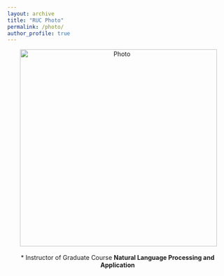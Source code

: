 ```yaml
---
layout: archive
title: "RUC Photo"
permalink: /photo/
author_profile: true
---
```

<p align="center">
  <img src="https://github.com/KunkunYang/KunkunYang.github.io/blob/master/files/ZekunYang_withStudents.jpg?raw=true" alt="Photo" style="width: 450px;"/> 
</p>
<p align="center">
* Instructor of Graduate Course <b>Natural Language Processing and Application</b><br>
</p>
    
